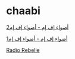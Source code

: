 # chaabi

[أضواء إف إم - أضواء إف إم2](http://stream.zeno.fm/vrrtqsh0x1zuv)

[أضواء إف إم - أضواء إف إم1](http://stream.zeno.fm/5bxh2nh0x1zuv)

[Radio Rebelle](http://51.210.150.87:8080/live.mp3)

